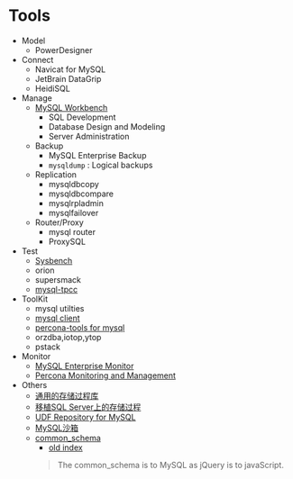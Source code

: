 # Tools

- Model
  - PowerDesigner
- Connect
  - Navicat for MySQL
  - JetBrain DataGrip
  - HeidiSQL
- Manage
  - [MySQL Workbench](https://dev.mysql.com/doc/workbench/en/)
    - SQL Development
    - Database Design and Modeling
    - Server Administration
  - Backup
    - MySQL Enterprise Backup
    - `mysqldump` : Logical backups
  - Replication
    - mysqldbcopy
    - mysqldbcompare
    - mysqlrpladmin
    - mysqlfailover
  - Router/Proxy
    - mysql router
    - ProxySQL
- Test
  - [Sysbench](Sysbench/sysbench.md)
  - orion
  - supersmack
  - [mysql-tpcc](mysql-tpcc.md)
- ToolKit
  - mysql utilties
  - [mysql client](mysql-client.md)
  - [percona-tools for mysql](perconaTools.md)
  - orzdba,iotop,ytop
  - pstack
- Monitor
  - [MySQL Enterprise Monitor](https://www.mysql.com/products/enterprise/monitor.html)
  - [Percona Monitoring and Management](https://www.percona.com/software/database-tools/percona-monitoring-and-management)
- Others
  - [通用的存储过程库](http://mysql-sr-lib.sourceforge.net/)
  - [移植SQL Server上的存储过程](https://github.com/TownSuite/tsql2mysql)
  - [UDF Repository for MySQL](http://www.mysqludf.org/)
  - [MySQL沙箱](http://mysqlsandbox.net/)
  - [common_schema](https://github.com/shlomi-noach/common_schema)
    - [old index](http://code.openark.org/forge/common_schema)
    > The common_schema is to MySQL as jQuery is to javaScript.
